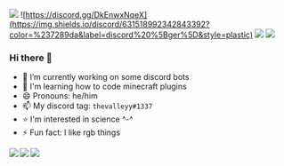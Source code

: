 ![](https://img.shields.io/github/stars/thevalleyy?color=white&style=plastic)
![https://discord.gg/DkEnwxNqeX](https://img.shields.io/discord/631518992342843392?color=%237289da&label=discord%20%5Bger%5D&style=plastic)
![](https://img.shields.io/youtube/channel/subscribers/UCAAHDguTiSsomnRcAqIb2dA?color=%20%23e52d27&label=subscribers&style=plastic)
![](https://img.shields.io/twitter/follow/thevalleyy02?color=%231DA1F2&label=twitter&style=plastic)
### Hi there 👋

- 🔭 I’m currently working on some discord bots
- 🌱 I'm learning how to code minecraft plugins
- 😄 Pronouns: he/him
- 📫 My discord tag: `thevalleyy#1337`
- ⭐ I'm interested in science ^-^
- ⚡ Fun fact: I like rgb things

<a href="https://github.com/anuraghazra/github-readme-stats">
  <img align="left" src="https://github-readme-stats.vercel.app/api?username=thevalleyy&show_icons=true&theme=tokyonight&include_all_commits=true&count_private=true" />
</a>
<a href="https://github.com/anuraghazra/github-readme-stats">
  <img align="left" src="https://github-readme-stats.vercel.app/api/wakatime?username=thevalleyy&theme=radical" />
</a>
<a href="https://github.com/anuraghazra/github-readme-stats">
  <img align="center" src="https://github-readme-stats.vercel.app/api/top-langs/?username=thevalleyy&theme=tokyonight&layout=compact" />
</a>
